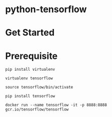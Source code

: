 # python-tensorflow

# Get Started



# Prerequisite



```
pip install virtualenv

virtualenv tensorflow

source tensorflow/bin/activate

pip install tensorflow

docker run --name tensorflow -it -p 8888:8888 gcr.io/tensorflow/tensorflow
```

